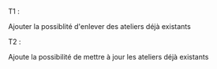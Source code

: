 T1 :

Ajouter la possiblité d'enlever des ateliers déjà existants

T2 :

Ajoute la possibilité de mettre à jour les ateliers déjà existants

